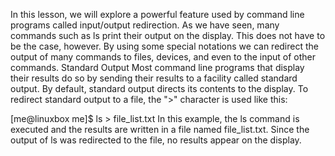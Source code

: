 In this lesson, we will explore a powerful feature used by command line programs called input/output redirection. As we have seen, many commands such as ls print their output on the display. This does not have to be the case, however. By using some special notations we can redirect the output of many commands to files, devices, and even to the input of other commands.
Standard Output
Most command line programs that display their results do so by sending their results to a facility called standard output. By default, standard output directs its contents to the display. To redirect standard output to a file, the ">" character is used like this:

[me@linuxbox me]$ ls > file_list.txt
In this example, the ls command is executed and the results are written in a file named file_list.txt. Since the output of ls was redirected to the file, no results appear on the display.
